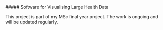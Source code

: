 ##### Software for Visualising Large Health Data

This project is part of my MSc final year project. The work is ongoing and will be updated regularly.